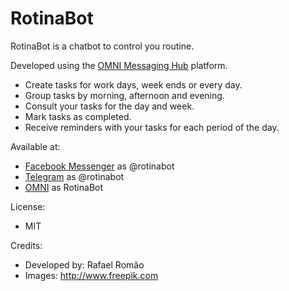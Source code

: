 # RotinaBot
RotinaBot is a chatbot to control you routine.

Developed using the [OMNI Messaging Hub](http://omni.messaginghub.io) platform.

- Create tasks for work days, week ends or every day.
- Group tasks by morning, afternoon and evening.
- Consult your tasks for the day and week.
- Mark tasks as completed.
- Receive reminders with your tasks for each period of the day.

Available at:
- [Facebook Messenger](http://m.me/rotinabot) as @rotinabot
- [Telegram](https://telegram.me/rotinabot) as @rotinabot
- [OMNI](http://goo.gl/GbY2Ut) as RotinaBot

License:
- MIT

Credits:
- Developed by: Rafael Romão
- Images: http://www.freepik.com


